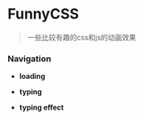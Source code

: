 # FunnyCSS

> 一些比较有趣的css和js的动画效果

### Navigation

- **loading**

- **typing**

- **typing effect**

### 


